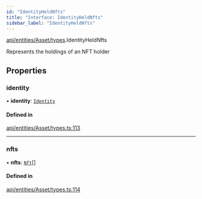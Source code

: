 ```yaml
---
id: "IdentityHeldNfts"
title: "Interface: IdentityHeldNfts"
sidebar_label: "IdentityHeldNfts"
---
```


[api/entities/Asset/types](../../../../../../modules/API/Entities/Asset/Types/Types.md).IdentityHeldNfts

Represents the holdings of an NFT holder

## Properties

### identity

• **identity**: [`Identity`](../../../../../../classes/API/Entities/Identity/Identity.md)

#### Defined in

[api/entities/Asset/types.ts:113](https://github.com/PolymeshAssociation/polymesh-sdk/blob/fe2e6dd1d/src/api/entities/Asset/types.ts#L113)

___

### nfts

• **nfts**: [`Nft`](../../../../../../classes/API/Entities/Asset/NonFungible/Nft/Nft.md)[]

#### Defined in

[api/entities/Asset/types.ts:114](https://github.com/PolymeshAssociation/polymesh-sdk/blob/fe2e6dd1d/src/api/entities/Asset/types.ts#L114)
